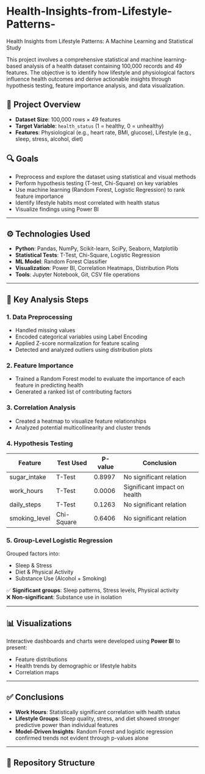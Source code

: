 # Health-Insights-from-Lifestyle-Patterns-
Health Insights from Lifestyle Patterns: A Machine Learning and Statistical Study

This project involves a comprehensive statistical and machine learning-based analysis of a health dataset containing 100,000 records and 49 features. The objective is to identify how lifestyle and physiological factors influence health outcomes and derive actionable insights through hypothesis testing, feature importance analysis, and data visualization.

## 📌 Project Overview

- **Dataset Size**: 100,000 rows × 49 features  
- **Target Variable**: `health_status` (1 = healthy, 0 = unhealthy)  
- **Features**: Physiological (e.g., heart rate, BMI, glucose), Lifestyle (e.g., sleep, stress, alcohol, diet)

## 🔍 Goals

- Preprocess and explore the dataset using statistical and visual methods
- Perform hypothesis testing (T-test, Chi-Square) on key variables
- Use machine learning (Random Forest, Logistic Regression) to rank feature importance
- Identify lifestyle habits most correlated with health status
- Visualize findings using Power BI

---

## ⚙️ Technologies Used

- **Python**: Pandas, NumPy, Scikit-learn, SciPy, Seaborn, Matplotlib
- **Statistical Tests**: T-Test, Chi-Square, Logistic Regression
- **ML Model**: Random Forest Classifier
- **Visualization**: Power BI, Correlation Heatmaps, Distribution Plots
- **Tools**: Jupyter Notebook, Git, CSV file operations

---

## 🧪 Key Analysis Steps

### 1. Data Preprocessing
- Handled missing values
- Encoded categorical variables using Label Encoding
- Applied Z-score normalization for feature scaling
- Detected and analyzed outliers using distribution plots

### 2. Feature Importance
- Trained a Random Forest model to evaluate the importance of each feature in predicting health
- Generated a ranked list of contributing factors

### 3. Correlation Analysis
- Created a heatmap to visualize feature relationships
- Analyzed potential multicollinearity and cluster trends

### 4. Hypothesis Testing

| Feature         | Test Used    | P-value | Conclusion                        |
|----------------|--------------|---------|----------------------------------|
| sugar_intake   | T-Test       | 0.8997  | No significant relation          |
| work_hours     | T-Test       | 0.0006  | Significant impact on health     |
| daily_steps    | T-Test       | 0.1263  | No significant relation          |
| smoking_level  | Chi-Square   | 0.6406  | No significant relation          |

### 5. Group-Level Logistic Regression
Grouped factors into:
- Sleep & Stress
- Diet & Physical Activity
- Substance Use (Alcohol + Smoking)

✅ **Significant groups**: Sleep patterns, Stress levels, Physical activity  
❌ **Non-significant**: Substance use in isolation

---

## 📊 Visualizations
Interactive dashboards and charts were developed using **Power BI** to present:
- Feature distributions
- Health trends by demographic or lifestyle habits
- Correlation maps

---

## ✅ Conclusions

- **Work Hours**: Statistically significant correlation with health status  
- **Lifestyle Groups**: Sleep quality, stress, and diet showed stronger predictive power than individual features  
- **Model-Driven Insights**: Random Forest and logistic regression confirmed trends not evident through p-values alone

---

## 📁 Repository Structure

